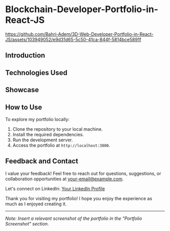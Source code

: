 # Blockchain-Developer-Portfolio-in-React-JS





https://github.com/Bahri-Adem/3D-Web-Developer-Portfolio-in-React-JS/assets/103949052/e9d31d65-5c50-41ca-844f-5814bce5891f





## Introduction

## Technologies Used


## Showcase

## How to Use

To explore my portfolio locally:

1. Clone the repository to your local machine.
2. Install the required dependencies.
3. Run the development server.
4. Access the portfolio at `http://localhost:3000`.

## Feedback and Contact

I value your feedback! Feel free to reach out for questions, suggestions, or collaboration opportunities at [your-email@example.com](mailto:your-email@example.com).

Let's connect on LinkedIn: [Your LinkedIn Profile](https://www.linkedin.com/in/your-linkedin-profile/)

Thank you for visiting my portfolio! I hope you enjoy the experience as much as I enjoyed creating it.

---

*Note: Insert a relevant screenshot of the portfolio in the "Portfolio Screenshot" section.*
